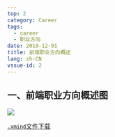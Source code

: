 ```yaml
---
top: 2
category: Career
tags:
  - career
  - 职业方向
date: 2019-12-91
title: 前端职业方向概述
lang: zh-CN
vssue-id: 2
---
```






## 一、前端职业方向概述图

![](https://wenwenwei.github.io/blog/assets/img-career/01.前端四大类方向.png)





[`.xmind`文件下载](https://wenwenwei.github.io/blog/assets/img-career/WebGineer.xmind)